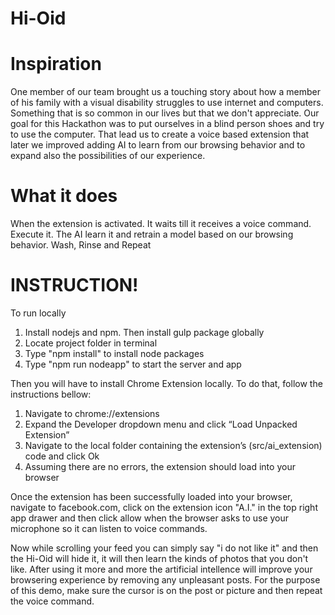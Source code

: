 # Hi-Oid

# Inspiration
One member of our team brought us a touching story about how a member of his family with a visual disability struggles to use internet and computers. Something that is so common in our lives but that we don't appreciate. Our goal for this Hackathon was to put ourselves in a blind person shoes and try to use the computer. That lead us to create a voice based extension that later we improved adding AI to learn from our browsing behavior and to expand also the possibilities of our experience.

# What it does
When the extension is activated. It waits till it receives a voice command. Execute it. The AI learn it and retrain a model based on our browsing behavior. Wash, Rinse and Repeat



# INSTRUCTION!
To run locally     
1. Install nodejs and npm. Then install gulp package globally    
2. Locate project folder in terminal      
3. Type "npm install" to install node packages   
4. Type "npm run nodeapp" to start the server and app

Then you will have to install Chrome Extension locally.
To do that, follow the instructions bellow:
1. Navigate to chrome://extensions
2. Expand the Developer dropdown menu and click “Load Unpacked Extension”
3. Navigate to the local folder containing the extension’s (src/ai_extension) code and click Ok
4. Assuming there are no errors, the extension should load into your browser 

Once the extension has been successfully loaded into your browser, navigate to facebook.com, click on the extension icon 
"A.I." in the top right app drawer and then click allow when the browser asks to use your microphone so it can listen to voice commands. 

Now while scrolling your feed you can simply say "i do not like it" and then the Hi-Oid will hide it, it will then learn the kinds of photos that you don't like. After using it more and more the artificial intellence will improve your browsering experience by removing any unpleasant posts. For the purpose of this demo, make sure the cursor is on the post or picture and then repeat the voice command.




